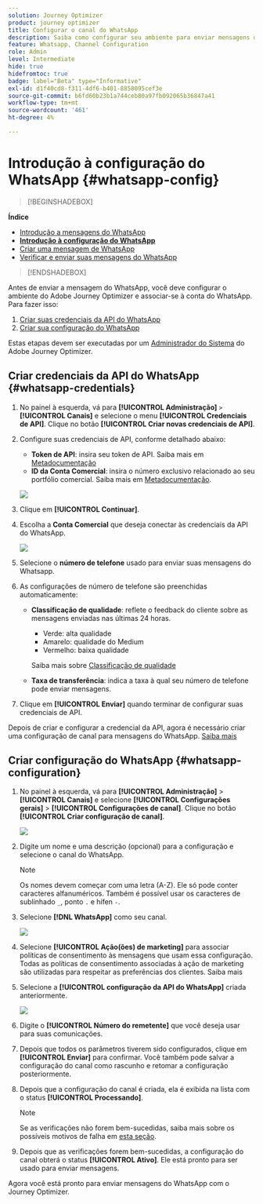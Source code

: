 ```yaml
---
solution: Journey Optimizer
product: journey optimizer
title: Configurar o canal do WhatsApp
description: Saiba como configurar seu ambiente para enviar mensagens do WhatsApp com o Journey Optimizer
feature: Whatsapp, Channel Configuration
role: Admin
level: Intermediate
hide: true
hidefromtoc: true
badge: label="Beta" type="Informative"
exl-id: d1f40cd8-f311-4df6-b401-8858095cef3e
source-git-commit: b6fd60b23b1a744ceb80a97fb092065b36847a41
workflow-type: tm+mt
source-wordcount: '461'
ht-degree: 4%

---
```


# Introdução à configuração do WhatsApp {#whatsapp-config}

>[!BEGINSHADEBOX]

**Índice**

* [Introdução a mensagens do WhatsApp](get-started-whatsapp.md)
* **[Introdução à configuração do WhatsApp](whatsapp-configuration.md)**
* [Criar uma mensagem de WhatsApp](create-whatsapp.md)
* [Verificar e enviar suas mensagens do WhatsApp](send-whatsapp.md)

>[!ENDSHADEBOX]

Antes de enviar a mensagem do WhatsApp, você deve configurar o ambiente do Adobe Journey Optimizer e associar-se à conta do WhatsApp. Para fazer isso:

1. [Criar suas credenciais da API do WhatsApp](#WhatsApp-credentials)
1. [Criar sua configuração do WhatsApp](#WhatsApp-configuration)

Estas etapas devem ser executadas por um [Administrador do Sistema](../start/path/administrator.md) do Adobe Journey Optimizer.

## Criar credenciais da API do WhatsApp {#whatsapp-credentials}

1. No painel à esquerda, vá para **[!UICONTROL Administração]** `>` **[!UICONTROL Canais]** e selecione o menu **[!UICONTROL Credenciais de API]**. Clique no botão **[!UICONTROL Criar novas credenciais de API]**.

1. Configure suas credenciais de API, conforme detalhado abaixo:

   * **Token de API**: insira seu token de API. Saiba mais em [Metadocumentação](https://developers.facebook.com/docs/facebook-login/guides/access-tokens/)
   * **ID da Conta Comercial**: insira o número exclusivo relacionado ao seu portfólio comercial. Saiba mais em [Metadocumentação](https://www.facebook.com/business/help/1181250022022158?id=180505742745347).

   ![](assets/whatsapp-api.png)

1. Clique em **[!UICONTROL Continuar]**.

1. Escolha a **Conta Comercial** que deseja conectar às credenciais da API do WhatsApp.

   ![](assets/whatsapp-api-2.png)

1. Selecione o **número de telefone** usado para enviar suas mensagens do Whatsapp.

1. As configurações de número de telefone são preenchidas automaticamente:

   * **Classificação de qualidade**: reflete o feedback do cliente sobre as mensagens enviadas nas últimas 24 horas.
      * Verde: alta qualidade
      * Amarelo: qualidade do Medium
      * Vermelho: baixa qualidade

     Saiba mais sobre [Classificação de qualidade](https://www.facebook.com/business/help/766346674749731#)

   * **Taxa de transferência**: indica a taxa à qual seu número de telefone pode enviar mensagens.

1. Clique em **[!UICONTROL Enviar]** quando terminar de configurar suas credenciais de API.

Depois de criar e configurar a credencial da API, agora é necessário criar uma configuração de canal para mensagens do WhatsApp. [Saiba mais](#whatsapp-configuration)

## Criar configuração do WhatsApp {#whatsapp-configuration}

1. No painel à esquerda, vá para **[!UICONTROL Administração]** > **[!UICONTROL Canais]** e selecione **[!UICONTROL Configurações gerais]** > **[!UICONTROL Configurações de canal]**. Clique no botão **[!UICONTROL Criar configuração de canal]**.

   ![](assets/whatsapp-config-1.png)

1. Digite um nome e uma descrição (opcional) para a configuração e selecione o canal do WhatsApp.

   >[!NOTE]
   >
   > Os nomes devem começar com uma letra (A-Z). Ele só pode conter caracteres alfanuméricos. Também é possível usar os caracteres de sublinhado `_`, ponto `.` e hífen `-`.

1. Selecione **[!DNL WhatsApp]** como seu canal.

   ![](assets/whatsapp-config-2.png)

1. Selecione **[!UICONTROL Ação(ões) de marketing]** para associar políticas de consentimento às mensagens que usam essa configuração. Todas as políticas de consentimento associadas à ação de marketing são utilizadas para respeitar as preferências dos clientes. Saiba mais

1. Selecione a **[!UICONTROL configuração da API do WhatsApp]** criada anteriormente.

   ![](assets/whatsapp-config-3.png)

1. Digite o **[!UICONTROL Número do remetente]** &#x200B;que você deseja usar para suas comunicações.

1. Depois que todos os parâmetros tiverem sido configurados, clique em **[!UICONTROL Enviar]** para confirmar. Você também pode salvar a configuração do canal como rascunho e retomar a configuração posteriormente.

1. Depois que a configuração do canal é criada, ela é exibida na lista com o status **[!UICONTROL Processando]**.

   >[!NOTE]
   >
   >Se as verificações não forem bem-sucedidas, saiba mais sobre os possíveis motivos de falha em [esta seção](../configuration/channel-surfaces.md).

1. Depois que as verificações forem bem-sucedidas, a configuração do canal obterá o status **[!UICONTROL Ativo]**. Ele está pronto para ser usado para enviar mensagens.

Agora você está pronto para enviar mensagens do WhatsApp com o Journey Optimizer.

